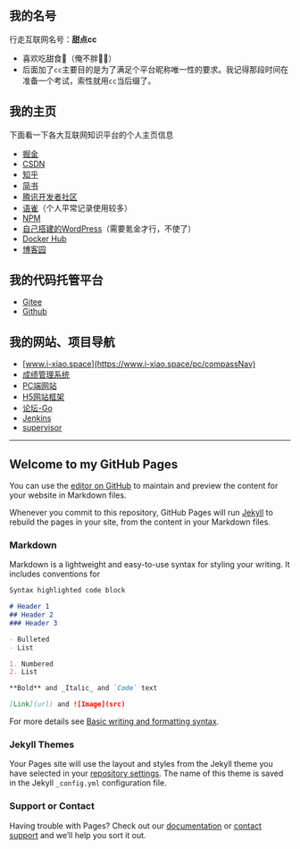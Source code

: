 ## 我的名号

行走互联网名号：**甜点cc**

- 喜欢吃甜食🥰（俺不胖🏃‍♂️）
- 后面加了`cc`主要目的是为了满足个平台昵称唯一性的要求。我记得那段时间在准备一个考试，索性就用`cc`当后缀了。

## 我的主页

下面看一下各大互联网知识平台的个人主页信息

- [掘金](https://juejin.cn/user/852876755212814/posts)
- [CSDN](https://blog.csdn.net/heyYouU)
- [知乎](https://www.zhihu.com/people/xiaojt_95)
- [简书](https://www.jianshu.com/u/a59c678b26df)
- [腾讯开发者社区](https://cloud.tencent.com/developer/user/8986240)
- [语雀](https://www.yuque.com/allblue-byynd)（个人平常记录使用较多）
- [NPM](https://www.npmjs.com/~xiaojt)
- [自己搭建的WordPress](http://118.190.59.105:8000/)（需要氪金才行，不使了）
- [Docker Hub](https://hub.docker.com/u/xiaobluewhale)
- [博客园](https://www.cnblogs.com/all-smile/)

## 我的代码托管平台

- [Gitee](https://gitee.com/hey-u)
- [Github](https://github.com/all-smile)

## 我的网站、项目导航

- [www.i-xiao.space](https://www.i-xiao.space/pc/compassNav)
- [成绩管理系统](http://i-xiao.space:3000/)
- [PC端网站](https://www.i-xiao.space/pc/main/home)
- [H5网站框架](https://www.i-xiao.space/h5/main/checkFace)
- [论坛-Go](http://118.190.59.105:8088/)
- [Jenkins](http://118.190.59.105:8082/)
- [supervisor](https://www.i-xiao.space/supervisor/)


***

## Welcome to my GitHub Pages

You can use the [editor on GitHub](https://github.com/all-smile/all-smile.github.io/edit/master/index.md) to maintain and preview the content for your website in Markdown files.

Whenever you commit to this repository, GitHub Pages will run [Jekyll](https://jekyllrb.com/) to rebuild the pages in your site, from the content in your Markdown files.

### Markdown

Markdown is a lightweight and easy-to-use syntax for styling your writing. It includes conventions for

```markdown
Syntax highlighted code block

# Header 1
## Header 2
### Header 3

- Bulleted
- List

1. Numbered
2. List

**Bold** and _Italic_ and `Code` text

[Link](url) and ![Image](src)
```

For more details see [Basic writing and formatting syntax](https://docs.github.com/en/github/writing-on-github/getting-started-with-writing-and-formatting-on-github/basic-writing-and-formatting-syntax).

### Jekyll Themes

Your Pages site will use the layout and styles from the Jekyll theme you have selected in your [repository settings](https://github.com/all-smile/all-smile.github.io/settings/pages). The name of this theme is saved in the Jekyll `_config.yml` configuration file.

### Support or Contact

Having trouble with Pages? Check out our [documentation](https://docs.github.com/categories/github-pages-basics/) or [contact support](https://support.github.com/contact) and we’ll help you sort it out.
